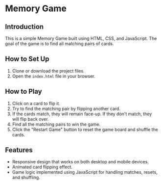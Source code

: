 # Memory Game

## Introduction
This is a simple Memory Game built using HTML, CSS, and JavaScript. The goal of the game is to find all matching pairs of cards.

## How to Set Up
1. Clone or download the project files.
2. Open the `index.html` file in your browser.

## How to Play
1. Click on a card to flip it.
2. Try to find the matching pair by flipping another card.
3. If the cards match, they will remain face-up. If they don't match, they will flip back over.
4. Find all the matching pairs to win the game.
5. Click the "Restart Game" button to reset the game board and shuffle the cards.

## Features
- Responsive design that works on both desktop and mobile devices.
- Animated card flipping effect.
- Game logic implemented using JavaScript for handling matches, resets, and shuffling.
